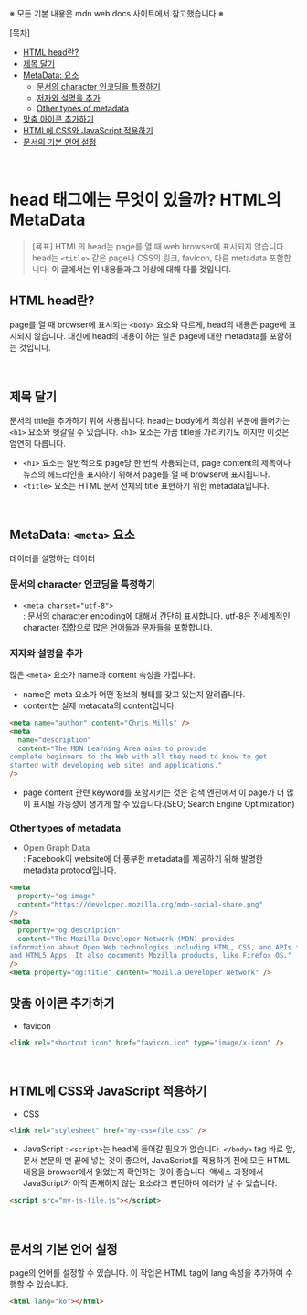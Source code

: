 ※ 모든 기본 내용은 mdn web docs 사이트에서 참고했습니다 ※

[목차]<br/>

- [HTML head란?](#html-head란)<br/>
- [제목 달기](#제목-달기)<br/>
- [MetaData: <meta> 요소](#metadata-meta-요소) <br/>
  - [문서의 character 인코딩을 특정하기](#문서의-character-인코딩을-특정하기) <br/>
  - [저자와 설명을 추가](#저자와-설명을-추가) <br/>
  - [Other types of metadata](#other-types-of-metadata) <br/>
- [맞춤 아이콘 추가하기](#맞춤-아이콘-추가하기) <br/>
- [HTML에 CSS와 JavaScript 적용하기](#html에-css와-javascript-적용하기) <br/>
- [문서의 기본 언어 설정](#문서의-기본-언어-설정) <br/>

<br/>

# head 태그에는 무엇이 있을까? HTML의 MetaData

> [묙표] HTML의 head는 page를 열 때 web browser에 표시되지 않습니다. head는 `<title>` 같은 page나 CSS의 링크, favicon, 다른 metadata 포함합니다. <b>이 글에서는 위 내용들과 그 이상에 대해 다룰 것입니다.</b>

## HTML head란?

page를 열 때 browser에 표시되는 `<body>` 요소와 다르게, head의 내용은 page에 표시되지 않습니다. 대신에 head의 내용이 하는 일은 page에 대한 metadata를 포함하는 것입니다.

<br/>

## 제목 달기

문서의 title을 추가하기 위해 사용됩니다. head는 body에서 최상위 부분에 들어가는 `<h1>` 요소와 헷갈릴 수 있습니다. `<h1>` 요소는 가끔 title을 가리키기도 하지만 이것은 엄연히 다릅니다.

- `<h1>` 요소는 일반적으로 page당 한 번씩 사용되는데, page content의 제목이나 뉴스의 헤드라인을 표시하기 위해서 page를 열 때 browser에 표시됩니다.
- `<title>` 요소는 HTML 문서 전체의 title 표현하기 위한 metadata입니다.

<br/>

## MetaData: `<meta>` 요소

데이터를 설명하는 데이터

### 문서의 character 인코딩을 특정하기

- `<meta charset="utf-8">`<br/>: 문서의 character encoding에 대해서 간단히 표시합니다. utf-8은 전세계적인 character 집합으로 많은 언어들과 문자들을 포함합니다.

### 저자와 설명을 추가

많은 `<meta>` 요소가 name과 content 속성을 가집니다.

- name은 meta 요소가 어떤 정보의 형태를 갖고 있는지 알려줍니다.
- content는 실제 metadata의 content입니다.

```html
<meta name="author" content="Chris Mills" />
<meta
  name="description"
  content="The MDN Learning Area aims to provide
complete beginners to the Web with all they need to know to get
started with developing web sites and applications."
/>
```

- page content 관련 keyword를 포함시키는 것은 검색 엔진에서 이 page가 더 많이 표시될 가능성이 생기게 할 수 있습니다.(SEO; Search Engine Optimization)

### Other types of metadata

- <b style="color: grey;">Open Graph Data</b><br/>: Facebook이 website에 더 풍부한 metadata를 제공하기 위해 발명한 metadata protocol입니다.

```html
<meta
  property="og:image"
  content="https://developer.mozilla.org/mdn-social-share.png"
/>
<meta
  property="og:description"
  content="The Mozilla Developer Network (MDN) provides
information about Open Web technologies including HTML, CSS, and APIs for both Web sites
and HTML5 Apps. It also documents Mozilla products, like Firefox OS."
/>
<meta property="og:title" content="Mozilla Developer Network" />
```

## 맞춤 아이콘 추가하기

- favicon

```html
<link rel="shortcut icon" href="favicon.ico" type="image/x-icon" />
```

<br/>

## HTML에 CSS와 JavaScript 적용하기

- CSS

```html
<link rel="stylesheet" href="my-css=file.css" />
```

- JavaScript
  : `<script>`는 head에 들어갈 필요가 없습니다. `</body>` tag 바로 앞, 문서 본문의 맨 끝에 넣는 것이 좋으며, JavaScript를 적용하기 전에 모든 HTML 내용을 browser에서 읽었는지 확인하는 것이 좋습니다. 액세스 과정에서 JavaScript가 아직 존재하지 않는 요소라고 판단하며 에러가 날 수 있습니다.

```html
<script src="my-js-file.js"></script>
```

<br/>

## 문서의 기본 언어 설정

page의 언어를 설정할 수 있습니다. 이 작업은 HTML tag에 lang 속성을 추가하여 수행할 수 있습니다.

```html
<html lang="ko"></html>
```
